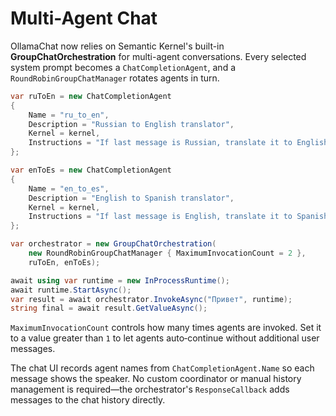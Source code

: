 # Multi-Agent Chat

OllamaChat now relies on Semantic Kernel's built-in **GroupChatOrchestration** for
multi-agent conversations. Every selected system prompt becomes a
`ChatCompletionAgent`, and a `RoundRobinGroupChatManager` rotates agents in turn.

```csharp
var ruToEn = new ChatCompletionAgent
{
    Name = "ru_to_en",
    Description = "Russian to English translator",
    Kernel = kernel,
    Instructions = "If last message is Russian, translate it to English."
};

var enToEs = new ChatCompletionAgent
{
    Name = "en_to_es",
    Description = "English to Spanish translator",
    Kernel = kernel,
    Instructions = "If last message is English, translate it to Spanish."
};

var orchestrator = new GroupChatOrchestration(
    new RoundRobinGroupChatManager { MaximumInvocationCount = 2 },
    ruToEn, enToEs);

await using var runtime = new InProcessRuntime();
await runtime.StartAsync();
var result = await orchestrator.InvokeAsync("Привет", runtime);
string final = await result.GetValueAsync();
```

`MaximumInvocationCount` controls how many times agents are invoked. Set it to a
value greater than `1` to let agents auto‑continue without additional user
messages.

The chat UI records agent names from `ChatCompletionAgent.Name` so each message
shows the speaker. No custom coordinator or manual history management is
required—the orchestrator's `ResponseCallback` adds messages to the chat
history directly.

